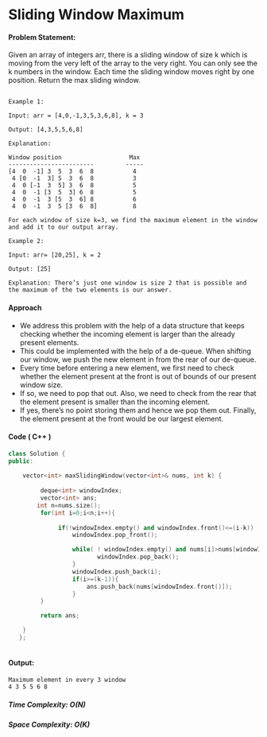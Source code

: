 # Sliding Window Maximum

#### Problem Statement: 
Given an array of integers arr, there is a sliding window of size k which is moving from the very left of the array to the very right. 
You can only see the k numbers in the window. Each time the sliding window moves right by one position. Return the max sliding window.

```Example

Example 1:

Input: arr = [4,0,-1,3,5,3,6,8], k = 3

Output: [4,3,5,5,6,8]

Explanation: 

Window position                   Max
------------------------         -----
[4  0  -1] 3  5  3  6  8           4
 4 [0  -1  3] 5  3  6  8           3
 4  0 [-1  3  5] 3  6  8           5
 4  0  -1 [3  5  3] 6  8           5
 4  0  -1  3 [5  3  6] 8           6
 4  0  -1  3  5 [3  6  8]          8

For each window of size k=3, we find the maximum element in the window and add it to our output array.

Example 2:

Input: arr= [20,25], k = 2

Output: [25]

Explanation: There’s just one window is size 2 that is possible and the maximum of the two elements is our answer.

```


#### Approach

- We address this problem with the help of a data structure that keeps checking whether the incoming element is larger than the already present elements.
- This could be implemented with the help of a de-queue. When shifting our window, we push the new element in from the rear of our de-queue.
- Every time before entering a new element, we first need to check whether the element present at the front is out of bounds of our present window size.
- If so, we need to pop that out. Also, we need to check from the rear that the element present is smaller than the incoming element.
- If yes, there’s no point storing them and hence we pop them out. Finally, the element present at the front would be our largest element.



#### Code ( C++ )
```cpp
class Solution {
public:
   
    vector<int> maxSlidingWindow(vector<int>& nums, int k) {
        
         deque<int> windowIndex;
         vector<int> ans;
        int n=nums.size();
         for(int i=0;i<n;i++){
            
              if(!windowIndex.empty() and windowIndex.front()<=(i-k))
                  windowIndex.pop_front();

                  while( ! windowIndex.empty() and nums[i]>nums[windowIndex.back()]){
                         windowIndex.pop_back();
                  }
                  windowIndex.push_back(i);
                  if(i>=(k-1)){
                      ans.push_back(nums[windowIndex.front()]);
                  }
         }

         return ans;

    }
   };
  
  ```

#### Output:
```
Maximum element in every 3 window
4 3 5 5 6 8
```

##### Time Complexity: O(N)

##### Space Complexity: O(K)
